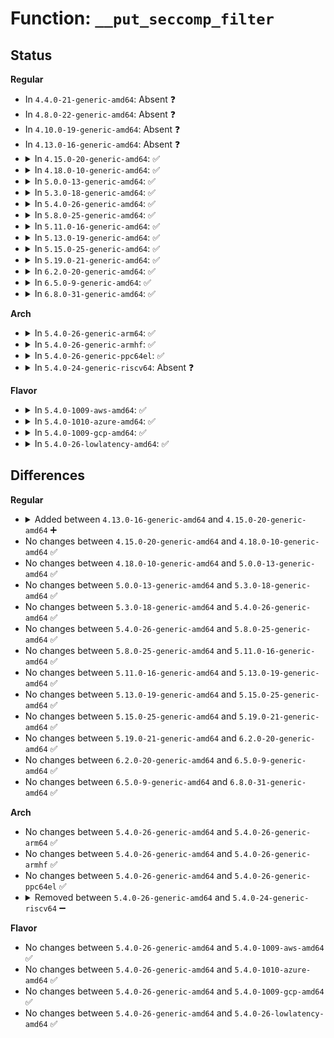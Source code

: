 # Function: <code>__put_seccomp_filter</code>

## Status
<b>Regular</b>
<ul>
<li>
In <code>4.4.0-21-generic-amd64</code>: Absent ❓
</li>
<li>
In <code>4.8.0-22-generic-amd64</code>: Absent ❓
</li>
<li>
In <code>4.10.0-19-generic-amd64</code>: Absent ❓
</li>
<li>
In <code>4.13.0-16-generic-amd64</code>: Absent ❓
</li>
<li>
<details>
<summary>In <code>4.15.0-20-generic-amd64</code>: ✅</summary>

```c
void __put_seccomp_filter(struct seccomp_filter * orig)
```

```json
{
  "name": "__put_seccomp_filter",
  "collision_type": "Unique Static",
  "inline_type": "No",
  "funcs": [
    {
      "addr": 18446744071580271856,
      "name": "__put_seccomp_filter",
      "external": false,
      "loc": "kernel/seccomp.c:500",
      "file": "kernel/seccomp.c",
      "inline": "seen, unknown",
      "caller_inline": [],
      "caller_func": [
        "kernel/seccomp.c:seccomp_get_filter"
      ]
    }
  ],
  "symbols": [
    {
      "addr": 18446744071580271856,
      "name": "__put_seccomp_filter",
      "section": ".text",
      "bind": "STB_LOCAL",
      "size": 69
    }
  ]
}
```
</details>
</li>
<li>
<details>
<summary>In <code>4.18.0-10-generic-amd64</code>: ✅</summary>

```c
void __put_seccomp_filter(struct seccomp_filter * orig)
```

```json
{
  "name": "__put_seccomp_filter",
  "collision_type": "Unique Static",
  "inline_type": "No",
  "funcs": [
    {
      "addr": 18446744071580332832,
      "name": "__put_seccomp_filter",
      "external": false,
      "loc": "kernel/seccomp.c:509",
      "file": "kernel/seccomp.c",
      "inline": "seen, unknown",
      "caller_inline": [],
      "caller_func": [
        "kernel/seccomp.c:seccomp_get_metadata",
        "kernel/seccomp.c:seccomp_get_filter"
      ]
    }
  ],
  "symbols": [
    {
      "addr": 18446744071580332832,
      "name": "__put_seccomp_filter",
      "section": ".text",
      "bind": "STB_LOCAL",
      "size": 68
    }
  ]
}
```
</details>
</li>
<li>
<details>
<summary>In <code>5.0.0-13-generic-amd64</code>: ✅</summary>

```c
void __put_seccomp_filter(struct seccomp_filter * orig)
```

```json
{
  "name": "__put_seccomp_filter",
  "collision_type": "Unique Static",
  "inline_type": "No",
  "funcs": [
    {
      "addr": 18446744071580387552,
      "name": "__put_seccomp_filter",
      "external": false,
      "loc": "kernel/seccomp.c:569",
      "file": "kernel/seccomp.c",
      "inline": "seen, unknown",
      "caller_inline": [],
      "caller_func": [
        "kernel/seccomp.c:seccomp_get_metadata",
        "kernel/seccomp.c:seccomp_get_filter",
        "kernel/seccomp.c:seccomp_notify_release"
      ]
    }
  ],
  "symbols": [
    {
      "addr": 18446744071580387552,
      "name": "__put_seccomp_filter",
      "section": ".text",
      "bind": "STB_LOCAL",
      "size": 68
    }
  ]
}
```
</details>
</li>
<li>
<details>
<summary>In <code>5.3.0-18-generic-amd64</code>: ✅</summary>

```c
void __put_seccomp_filter(struct seccomp_filter * orig)
```

```json
{
  "name": "__put_seccomp_filter",
  "collision_type": "Unique Static",
  "inline_type": "No",
  "funcs": [
    {
      "addr": 18446744071580440176,
      "name": "__put_seccomp_filter",
      "external": false,
      "loc": "kernel/seccomp.c:574",
      "file": "kernel/seccomp.c",
      "inline": "seen, unknown",
      "caller_inline": [],
      "caller_func": [
        "kernel/seccomp.c:seccomp_get_metadata",
        "kernel/seccomp.c:seccomp_get_filter",
        "kernel/seccomp.c:seccomp_notify_release",
        "kernel/seccomp.c:seccomp_attach_filter"
      ]
    }
  ],
  "symbols": [
    {
      "addr": 18446744071580440176,
      "name": "__put_seccomp_filter",
      "section": ".text",
      "bind": "STB_LOCAL",
      "size": 72
    }
  ]
}
```
</details>
</li>
<li>
<details>
<summary>In <code>5.4.0-26-generic-amd64</code>: ✅</summary>

```c
void __put_seccomp_filter(struct seccomp_filter * orig)
```

```json
{
  "name": "__put_seccomp_filter",
  "collision_type": "Unique Static",
  "inline_type": "No",
  "funcs": [
    {
      "addr": 18446744071580489104,
      "name": "__put_seccomp_filter",
      "external": false,
      "loc": "kernel/seccomp.c:575",
      "file": "kernel/seccomp.c",
      "inline": "seen, unknown",
      "caller_inline": [],
      "caller_func": [
        "kernel/seccomp.c:seccomp_get_metadata",
        "kernel/seccomp.c:seccomp_get_filter",
        "kernel/seccomp.c:seccomp_set_mode_filter",
        "kernel/seccomp.c:seccomp_notify_release"
      ]
    }
  ],
  "symbols": [
    {
      "addr": 18446744071580489104,
      "name": "__put_seccomp_filter",
      "section": ".text",
      "bind": "STB_LOCAL",
      "size": 72
    }
  ]
}
```
</details>
</li>
<li>
<details>
<summary>In <code>5.8.0-25-generic-amd64</code>: ✅</summary>

```c
void __put_seccomp_filter(struct seccomp_filter * orig)
```

```json
{
  "name": "__put_seccomp_filter",
  "collision_type": "Unique Static",
  "inline_type": "No",
  "funcs": [
    {
      "addr": 18446744071580574656,
      "name": "__put_seccomp_filter",
      "external": false,
      "loc": "kernel/seccomp.c:585",
      "file": "kernel/seccomp.c",
      "inline": "seen, unknown",
      "caller_inline": [],
      "caller_func": [
        "kernel/seccomp.c:seccomp_get_metadata",
        "kernel/seccomp.c:seccomp_get_filter",
        "kernel/seccomp.c:seccomp_notify_release",
        "kernel/seccomp.c:seccomp_attach_filter"
      ]
    }
  ],
  "symbols": [
    {
      "addr": 18446744071580574656,
      "name": "__put_seccomp_filter",
      "section": ".text",
      "bind": "STB_LOCAL",
      "size": 107
    }
  ]
}
```
</details>
</li>
<li>
<details>
<summary>In <code>5.11.0-16-generic-amd64</code>: ✅</summary>

```c
void __put_seccomp_filter(struct seccomp_filter * orig)
```

```json
{
  "name": "__put_seccomp_filter",
  "collision_type": "Unique Static",
  "inline_type": "No",
  "funcs": [
    {
      "addr": 18446744071580563952,
      "name": "__put_seccomp_filter",
      "external": false,
      "loc": "kernel/seccomp.c:525",
      "file": "kernel/seccomp.c",
      "inline": "seen, unknown",
      "caller_inline": [],
      "caller_func": [
        "kernel/seccomp.c:seccomp_get_metadata",
        "kernel/seccomp.c:seccomp_get_filter",
        "kernel/seccomp.c:seccomp_notify_release",
        "kernel/seccomp.c:seccomp_attach_filter",
        "kernel/seccomp.c:seccomp_filter_release"
      ]
    }
  ],
  "symbols": [
    {
      "addr": 18446744071580563952,
      "name": "__put_seccomp_filter",
      "section": ".text",
      "bind": "STB_LOCAL",
      "size": 113
    }
  ]
}
```
</details>
</li>
<li>
<details>
<summary>In <code>5.13.0-19-generic-amd64</code>: ✅</summary>

```c
void __put_seccomp_filter(struct seccomp_filter * orig)
```

```json
{
  "name": "__put_seccomp_filter",
  "collision_type": "Unique Static",
  "inline_type": "No",
  "funcs": [
    {
      "addr": 18446744071580567040,
      "name": "__put_seccomp_filter",
      "external": false,
      "loc": "kernel/seccomp.c:530",
      "file": "kernel/seccomp.c",
      "inline": "seen, unknown",
      "caller_inline": [],
      "caller_func": [
        "kernel/seccomp.c:seccomp_get_metadata",
        "kernel/seccomp.c:seccomp_get_filter",
        "kernel/seccomp.c:seccomp_notify_release",
        "kernel/seccomp.c:seccomp_attach_filter",
        "kernel/seccomp.c:seccomp_filter_release"
      ]
    }
  ],
  "symbols": [
    {
      "addr": 18446744071580567040,
      "name": "__put_seccomp_filter",
      "section": ".text",
      "bind": "STB_LOCAL",
      "size": 113
    }
  ]
}
```
</details>
</li>
<li>
<details>
<summary>In <code>5.15.0-25-generic-amd64</code>: ✅</summary>

```c
void __put_seccomp_filter(struct seccomp_filter * orig)
```

```json
{
  "name": "__put_seccomp_filter",
  "collision_type": "Unique Static",
  "inline_type": "No",
  "funcs": [
    {
      "addr": 18446744071580737104,
      "name": "__put_seccomp_filter",
      "external": false,
      "loc": "kernel/seccomp.c:533",
      "file": "kernel/seccomp.c",
      "inline": "seen, unknown",
      "caller_inline": [],
      "caller_func": [
        "kernel/seccomp.c:seccomp_get_metadata",
        "kernel/seccomp.c:seccomp_get_filter",
        "kernel/seccomp.c:seccomp_notify_release",
        "kernel/seccomp.c:seccomp_attach_filter",
        "kernel/seccomp.c:seccomp_filter_release"
      ]
    }
  ],
  "symbols": [
    {
      "addr": 18446744071580737104,
      "name": "__put_seccomp_filter",
      "section": ".text",
      "bind": "STB_LOCAL",
      "size": 113
    }
  ]
}
```
</details>
</li>
<li>
<details>
<summary>In <code>5.19.0-21-generic-amd64</code>: ✅</summary>

```c
void __put_seccomp_filter(struct seccomp_filter * orig)
```

```json
{
  "name": "__put_seccomp_filter",
  "collision_type": "Unique Static",
  "inline_type": "No",
  "funcs": [
    {
      "addr": 18446744071580949328,
      "name": "__put_seccomp_filter",
      "external": false,
      "loc": "kernel/seccomp.c:535",
      "file": "kernel/seccomp.c",
      "inline": "seen, unknown",
      "caller_inline": [],
      "caller_func": [
        "kernel/seccomp.c:seccomp_get_metadata",
        "kernel/seccomp.c:seccomp_get_filter",
        "kernel/seccomp.c:seccomp_notify_release",
        "kernel/seccomp.c:seccomp_attach_filter",
        "kernel/seccomp.c:seccomp_filter_release"
      ]
    }
  ],
  "symbols": [
    {
      "addr": 18446744071580949328,
      "name": "__put_seccomp_filter",
      "section": ".text",
      "bind": "STB_LOCAL",
      "size": 139
    }
  ]
}
```
</details>
</li>
<li>
<details>
<summary>In <code>6.2.0-20-generic-amd64</code>: ✅</summary>

```c
void __put_seccomp_filter(struct seccomp_filter * orig)
```

```json
{
  "name": "__put_seccomp_filter",
  "collision_type": "Unique Static",
  "inline_type": "No",
  "funcs": [
    {
      "addr": 18446744071581243712,
      "name": "__put_seccomp_filter",
      "external": false,
      "loc": "kernel/seccomp.c:535",
      "file": "kernel/seccomp.c",
      "inline": "seen, unknown",
      "caller_inline": [],
      "caller_func": [
        "kernel/seccomp.c:seccomp_get_metadata",
        "kernel/seccomp.c:seccomp_get_filter",
        "kernel/seccomp.c:seccomp_notify_release",
        "kernel/seccomp.c:seccomp_attach_filter",
        "kernel/seccomp.c:seccomp_filter_release"
      ]
    }
  ],
  "symbols": [
    {
      "addr": 18446744071581243712,
      "name": "__put_seccomp_filter",
      "section": ".text",
      "bind": "STB_LOCAL",
      "size": 139
    }
  ]
}
```
</details>
</li>
<li>
<details>
<summary>In <code>6.5.0-9-generic-amd64</code>: ✅</summary>

```c
void __put_seccomp_filter(struct seccomp_filter * orig)
```

```json
{
  "name": "__put_seccomp_filter",
  "collision_type": "Unique Static",
  "inline_type": "No",
  "funcs": [
    {
      "addr": 18446744071581338672,
      "name": "__put_seccomp_filter",
      "external": false,
      "loc": "kernel/seccomp.c:535",
      "file": "kernel/seccomp.c",
      "inline": "seen, unknown",
      "caller_inline": [],
      "caller_func": [
        "kernel/seccomp.c:seccomp_get_metadata",
        "kernel/seccomp.c:seccomp_get_filter",
        "kernel/seccomp.c:seccomp_notify_release",
        "kernel/seccomp.c:seccomp_attach_filter",
        "kernel/seccomp.c:seccomp_filter_release"
      ]
    }
  ],
  "symbols": [
    {
      "addr": 18446744071581338672,
      "name": "__put_seccomp_filter",
      "section": ".text",
      "bind": "STB_LOCAL",
      "size": 139
    }
  ]
}
```
</details>
</li>
<li>
<details>
<summary>In <code>6.8.0-31-generic-amd64</code>: ✅</summary>

```c
void __put_seccomp_filter(struct seccomp_filter * orig)
```

```json
{
  "name": "__put_seccomp_filter",
  "collision_type": "Unique Static",
  "inline_type": "No",
  "funcs": [
    {
      "addr": 18446744071581445632,
      "name": "__put_seccomp_filter",
      "external": false,
      "loc": "kernel/seccomp.c:540",
      "file": "kernel/seccomp.c",
      "inline": "seen, unknown",
      "caller_inline": [],
      "caller_func": [
        "kernel/seccomp.c:seccomp_get_metadata",
        "kernel/seccomp.c:seccomp_get_filter",
        "kernel/seccomp.c:seccomp_notify_release",
        "kernel/seccomp.c:seccomp_attach_filter",
        "kernel/seccomp.c:seccomp_filter_release"
      ]
    }
  ],
  "symbols": [
    {
      "addr": 18446744071581445632,
      "name": "__put_seccomp_filter",
      "section": ".text",
      "bind": "STB_LOCAL",
      "size": 139
    }
  ]
}
```
</details>
</li>
</ul>
<b>Arch</b>
<ul>
<li>
<details>
<summary>In <code>5.4.0-26-generic-arm64</code>: ✅</summary>

```c
void __put_seccomp_filter(struct seccomp_filter * orig)
```

```json
{
  "name": "__put_seccomp_filter",
  "collision_type": "Unique Static",
  "inline_type": "No",
  "funcs": [
    {
      "addr": 18446603336491763896,
      "name": "__put_seccomp_filter",
      "external": false,
      "loc": "kernel/seccomp.c:575",
      "file": "kernel/seccomp.c",
      "inline": "seen, unknown",
      "caller_inline": [],
      "caller_func": [
        "kernel/seccomp.c:seccomp_get_metadata",
        "kernel/seccomp.c:seccomp_get_filter",
        "kernel/seccomp.c:seccomp_get_filter",
        "kernel/seccomp.c:seccomp_set_mode_filter",
        "kernel/seccomp.c:seccomp_notify_release"
      ]
    }
  ],
  "symbols": [
    {
      "addr": 18446603336491763896,
      "name": "__put_seccomp_filter",
      "section": ".text",
      "bind": "STB_LOCAL",
      "size": 84
    }
  ]
}
```
</details>
</li>
<li>
<details>
<summary>In <code>5.4.0-26-generic-armhf</code>: ✅</summary>

```c
void __put_seccomp_filter(struct seccomp_filter * orig)
```

```json
{
  "name": "__put_seccomp_filter",
  "collision_type": "Unique Static",
  "inline_type": "No",
  "funcs": [
    {
      "addr": 3225712312,
      "name": "__put_seccomp_filter",
      "external": false,
      "loc": "kernel/seccomp.c:575",
      "file": "kernel/seccomp.c",
      "inline": "seen, unknown",
      "caller_inline": [],
      "caller_func": [
        "kernel/seccomp.c:seccomp_get_metadata",
        "kernel/seccomp.c:seccomp_get_filter",
        "kernel/seccomp.c:seccomp_notify_release",
        "kernel/seccomp.c:seccomp_attach_filter"
      ]
    }
  ],
  "symbols": [
    {
      "addr": 3225712312,
      "name": "__put_seccomp_filter",
      "section": ".text",
      "bind": "STB_LOCAL",
      "size": 80
    }
  ]
}
```
</details>
</li>
<li>
<details>
<summary>In <code>5.4.0-26-generic-ppc64el</code>: ✅</summary>

```c
void __put_seccomp_filter(struct seccomp_filter * orig)
```

```json
{
  "name": "__put_seccomp_filter",
  "collision_type": "Unique Static",
  "inline_type": "No",
  "funcs": [
    {
      "addr": 13835058055284809232,
      "name": "__put_seccomp_filter",
      "external": false,
      "loc": "kernel/seccomp.c:575",
      "file": "kernel/seccomp.c",
      "inline": "seen, unknown",
      "caller_inline": [],
      "caller_func": [
        "kernel/seccomp.c:seccomp_get_metadata",
        "kernel/seccomp.c:seccomp_get_filter",
        "kernel/seccomp.c:seccomp_set_mode_filter",
        "kernel/seccomp.c:seccomp_notify_release"
      ]
    }
  ],
  "symbols": [
    {
      "addr": 13835058055284809232,
      "name": "__put_seccomp_filter",
      "section": ".text",
      "bind": "STB_LOCAL",
      "size": 148
    }
  ]
}
```
</details>
</li>
<li>
<details>
<summary>In <code>5.4.0-24-generic-riscv64</code>: Absent ❓</summary>

```json
{
  "name": "__put_seccomp_filter",
  "collision_type": "Unique Static",
  "inline_type": "Full",
  "funcs": [
    {
      "addr": 18446743936272089680,
      "name": "__put_seccomp_filter",
      "external": false,
      "loc": "kernel/seccomp.c:575",
      "file": "kernel/seccomp.c",
      "inline": "not declared, inlined",
      "caller_inline": [
        "kernel/seccomp.c:seccomp_get_metadata",
        "kernel/seccomp.c:seccomp_get_filter",
        "kernel/seccomp.c:seccomp_notify_release",
        "kernel/seccomp.c:seccomp_attach_filter"
      ],
      "caller_func": []
    }
  ],
  "symbols": []
}
```
</details>
</li>
</ul>
<b>Flavor</b>
<ul>
<li>
<details>
<summary>In <code>5.4.0-1009-aws-amd64</code>: ✅</summary>

```c
void __put_seccomp_filter(struct seccomp_filter * orig)
```

```json
{
  "name": "__put_seccomp_filter",
  "collision_type": "Unique Static",
  "inline_type": "No",
  "funcs": [
    {
      "addr": 18446744071580457904,
      "name": "__put_seccomp_filter",
      "external": false,
      "loc": "kernel/seccomp.c:575",
      "file": "kernel/seccomp.c",
      "inline": "seen, unknown",
      "caller_inline": [],
      "caller_func": [
        "kernel/seccomp.c:seccomp_get_metadata",
        "kernel/seccomp.c:seccomp_get_filter",
        "kernel/seccomp.c:seccomp_set_mode_filter",
        "kernel/seccomp.c:seccomp_notify_release"
      ]
    }
  ],
  "symbols": [
    {
      "addr": 18446744071580457904,
      "name": "__put_seccomp_filter",
      "section": ".text",
      "bind": "STB_LOCAL",
      "size": 72
    }
  ]
}
```
</details>
</li>
<li>
<details>
<summary>In <code>5.4.0-1010-azure-amd64</code>: ✅</summary>

```c
void __put_seccomp_filter(struct seccomp_filter * orig)
```

```json
{
  "name": "__put_seccomp_filter",
  "collision_type": "Unique Static",
  "inline_type": "No",
  "funcs": [
    {
      "addr": 18446744071580404976,
      "name": "__put_seccomp_filter",
      "external": false,
      "loc": "kernel/seccomp.c:575",
      "file": "kernel/seccomp.c",
      "inline": "seen, unknown",
      "caller_inline": [],
      "caller_func": [
        "kernel/seccomp.c:seccomp_get_metadata",
        "kernel/seccomp.c:seccomp_get_filter",
        "kernel/seccomp.c:seccomp_set_mode_filter",
        "kernel/seccomp.c:seccomp_notify_release"
      ]
    }
  ],
  "symbols": [
    {
      "addr": 18446744071580404976,
      "name": "__put_seccomp_filter",
      "section": ".text",
      "bind": "STB_LOCAL",
      "size": 72
    }
  ]
}
```
</details>
</li>
<li>
<details>
<summary>In <code>5.4.0-1009-gcp-amd64</code>: ✅</summary>

```c
void __put_seccomp_filter(struct seccomp_filter * orig)
```

```json
{
  "name": "__put_seccomp_filter",
  "collision_type": "Unique Static",
  "inline_type": "No",
  "funcs": [
    {
      "addr": 18446744071580449152,
      "name": "__put_seccomp_filter",
      "external": false,
      "loc": "kernel/seccomp.c:575",
      "file": "kernel/seccomp.c",
      "inline": "seen, unknown",
      "caller_inline": [],
      "caller_func": [
        "kernel/seccomp.c:seccomp_get_metadata",
        "kernel/seccomp.c:seccomp_get_filter",
        "kernel/seccomp.c:seccomp_set_mode_filter",
        "kernel/seccomp.c:seccomp_notify_release"
      ]
    }
  ],
  "symbols": [
    {
      "addr": 18446744071580449152,
      "name": "__put_seccomp_filter",
      "section": ".text",
      "bind": "STB_LOCAL",
      "size": 72
    }
  ]
}
```
</details>
</li>
<li>
<details>
<summary>In <code>5.4.0-26-lowlatency-amd64</code>: ✅</summary>

```c
void __put_seccomp_filter(struct seccomp_filter * orig)
```

```json
{
  "name": "__put_seccomp_filter",
  "collision_type": "Unique Static",
  "inline_type": "No",
  "funcs": [
    {
      "addr": 18446744071580504784,
      "name": "__put_seccomp_filter",
      "external": false,
      "loc": "kernel/seccomp.c:575",
      "file": "kernel/seccomp.c",
      "inline": "seen, unknown",
      "caller_inline": [],
      "caller_func": [
        "kernel/seccomp.c:seccomp_get_metadata",
        "kernel/seccomp.c:seccomp_get_filter",
        "kernel/seccomp.c:seccomp_set_mode_filter",
        "kernel/seccomp.c:seccomp_notify_release"
      ]
    }
  ],
  "symbols": [
    {
      "addr": 18446744071580504784,
      "name": "__put_seccomp_filter",
      "section": ".text",
      "bind": "STB_LOCAL",
      "size": 72
    }
  ]
}
```
</details>
</li>
</ul>

## Differences
<b>Regular</b>
<ul>
<li>
<details>
<summary>Added between <code>4.13.0-16-generic-amd64</code> and <code>4.15.0-20-generic-amd64</code> ➕</summary>

```c
void __put_seccomp_filter(struct seccomp_filter * orig)
```
</details>
</li>
<li>
No changes between <code>4.15.0-20-generic-amd64</code> and <code>4.18.0-10-generic-amd64</code> ✅
</li>
<li>
No changes between <code>4.18.0-10-generic-amd64</code> and <code>5.0.0-13-generic-amd64</code> ✅
</li>
<li>
No changes between <code>5.0.0-13-generic-amd64</code> and <code>5.3.0-18-generic-amd64</code> ✅
</li>
<li>
No changes between <code>5.3.0-18-generic-amd64</code> and <code>5.4.0-26-generic-amd64</code> ✅
</li>
<li>
No changes between <code>5.4.0-26-generic-amd64</code> and <code>5.8.0-25-generic-amd64</code> ✅
</li>
<li>
No changes between <code>5.8.0-25-generic-amd64</code> and <code>5.11.0-16-generic-amd64</code> ✅
</li>
<li>
No changes between <code>5.11.0-16-generic-amd64</code> and <code>5.13.0-19-generic-amd64</code> ✅
</li>
<li>
No changes between <code>5.13.0-19-generic-amd64</code> and <code>5.15.0-25-generic-amd64</code> ✅
</li>
<li>
No changes between <code>5.15.0-25-generic-amd64</code> and <code>5.19.0-21-generic-amd64</code> ✅
</li>
<li>
No changes between <code>5.19.0-21-generic-amd64</code> and <code>6.2.0-20-generic-amd64</code> ✅
</li>
<li>
No changes between <code>6.2.0-20-generic-amd64</code> and <code>6.5.0-9-generic-amd64</code> ✅
</li>
<li>
No changes between <code>6.5.0-9-generic-amd64</code> and <code>6.8.0-31-generic-amd64</code> ✅
</li>
</ul>
<b>Arch</b>
<ul>
<li>
No changes between <code>5.4.0-26-generic-amd64</code> and <code>5.4.0-26-generic-arm64</code> ✅
</li>
<li>
No changes between <code>5.4.0-26-generic-amd64</code> and <code>5.4.0-26-generic-armhf</code> ✅
</li>
<li>
No changes between <code>5.4.0-26-generic-amd64</code> and <code>5.4.0-26-generic-ppc64el</code> ✅
</li>
<li>
<details>
<summary>Removed between <code>5.4.0-26-generic-amd64</code> and <code>5.4.0-24-generic-riscv64</code> ➖</summary>

```c
void __put_seccomp_filter(struct seccomp_filter * orig)
```
</details>
</li>
</ul>
<b>Flavor</b>
<ul>
<li>
No changes between <code>5.4.0-26-generic-amd64</code> and <code>5.4.0-1009-aws-amd64</code> ✅
</li>
<li>
No changes between <code>5.4.0-26-generic-amd64</code> and <code>5.4.0-1010-azure-amd64</code> ✅
</li>
<li>
No changes between <code>5.4.0-26-generic-amd64</code> and <code>5.4.0-1009-gcp-amd64</code> ✅
</li>
<li>
No changes between <code>5.4.0-26-generic-amd64</code> and <code>5.4.0-26-lowlatency-amd64</code> ✅
</li>
</ul>
